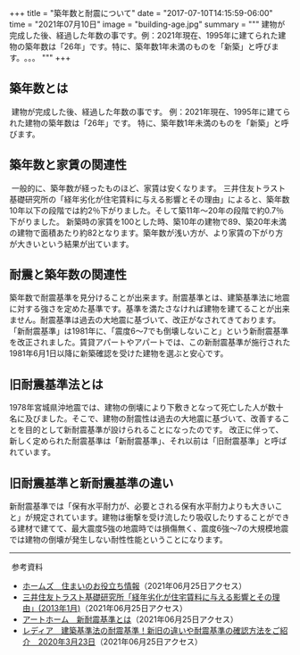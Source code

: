 +++
title = "築年数と耐震について"
date = "2017-07-10T14:15:59-06:00"
time = "2021年07月10日"
image = "building-age.jpg"
summary = """
​
建物が完成した後、経過した年数の事です。例：2021年現在、1995年に建てられた建物の築年数は「26年」です。特に、築年数1年未満のものを「新築」と呼びます。​。。。
"""
+++
## 築年数とは
​
建物が完成した後、経過した年数の事です。
例：2021年現在、1995年に建てられた建物の築年数は「26年」です。
特に、築年数1年未満のものを「新築」と呼びます。
​
## 築年数と家賃の関連性
​
一般的に、築年数が経ったものほど、家賃は安くなります。
​
三井住友トラスト基礎研究所の「経年劣化が住宅賃料に与える影響とその理由」によると、築年数10年以下の段階では約2％下がりました。そして築11年～20年の段階で約0.7％下がりました。
新築時の家賃を100とした時、築10年の建物で89、築20年未満の建物で面積あたり約82となります。築年数が浅い方が、より家賃の下がり方が大きいという結果が出ています。
​
​
​
## 耐震と築年数の関連性
​
築年数で耐震基準を見分けることが出来ます。耐震基準とは、建築基準法に地震に対する強さを定めた基準です。基準を満たさなければ建物を建てることが出来ません。
​
耐震基準は過去の大地震に基づいて、改正がなされてきております。「新耐震基準」は1981年に、「震度6～7でも倒壊しないこと」という新耐震基準を改正されました。
​
賃貸アパートやアパートでは、この新耐震基準が施行された1981年6月1日以降に新築確認を受けた建物を選ぶと安心です。
​
​
​
## 旧耐震基準法とは

1978年宮城県沖地震では、建物の倒壊により下敷きとなって死亡した人が数十名に及びました。​
そこで、建物の耐震性は過去の大地震に基づいて、改善することを目的として新耐震基準が設けられることになったのです。
改正に伴って、新しく定められた耐震基準は「新耐震基準」、それ以前は「旧耐震基準」と呼ばれています。
​
​
​
## 旧耐震基準と新耐震基準の違い
​
新耐震基準では「保有水平耐力が、必要とされる保有水平耐力よりも大きいこと」が規定されています。建物は衝撃を受け流したり吸収したりすることができる建材で建てて、最大震度5強の地震時では損傷無く、震度6強～7の大規模地震では建物の倒壊が発生しない耐性性能ということになります。
​

------
​
参考資料
​
​
​
- [ホームズ　住まいのお役立ち情報](https://www.homes.co.jp/cont/rent/rent_00194/)
​
  （2021年06月25日アクセス）
​
- [三井住友トラスト基礎研究所「経年劣化が住宅賃料に与える影響とその理由」(2013年1月)](https://www.smtri.jp/report_column/report/pdf/report_20130116.pdf)
​
  （2021年06月25日アクセス）
​
- [アートホーム　新耐震基準とは](https://www.athome.co.jp/contents/words/term_2510/)
​
  （2021年06月25日アクセス）
​
- [レディア　建築基準法の耐震基準！新旧の違いや耐震基準の確認方法をご紹介　2020年3月23日](https://landnet.co.jp/redia/4062/)
​
  （2021年06月25日アクセス）